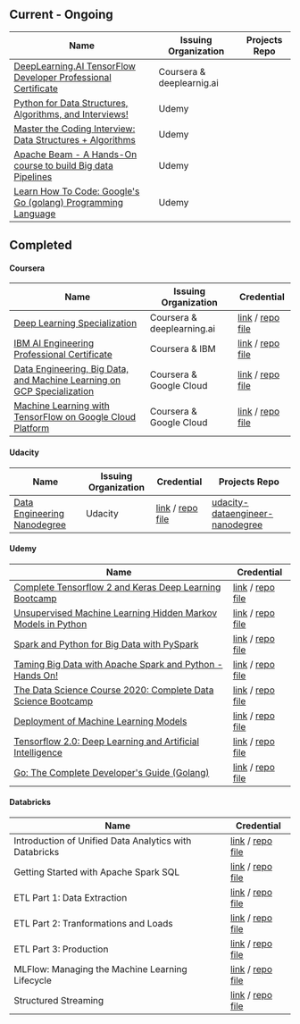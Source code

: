 
## Current - Ongoing

| Name                                            | Issuing Organization       | Projects Repo |
|-------------------------------------------------|----------------------------|----------|
| [DeepLearning.AI TensorFlow Developer Professional Certificate](https://www.coursera.org/professional-certificates/tensorflow-in-practice) | Coursera & deeplearnig.ai | |
| [Python for Data Structures, Algorithms, and Interviews!](https://www.udemy.com/course/python-for-data-structures-algorithms-and-interviews/) | Udemy | |
| [Master the Coding Interview: Data Structures + Algorithms](https://www.udemy.com/course/master-the-coding-interview-data-structures-algorithms/) | Udemy | |
| [Apache Beam - A Hands-On course to build Big data Pipelines](https://www.udemy.com/course/apache-beam-a-hands-on-course-to-build-big-data-pipelines/) | Udemy| |
| [Learn How To Code: Google's Go (golang) Programming Language](https://www.udemy.com/course/learn-how-to-code//) | Udemy| |

## Completed
#### Coursera

| Name                                            | Issuing Organization       | Credential |
|-------------------------------------------------|----------------------------|------------------------------------------------------------------------------------------|
| [Deep Learning Specialization](https://www.coursera.org/specializations/deep-learning) | Coursera & deeplearning.ai | [link](https://www.coursera.org/account/accomplishments/specialization/6EKWGQ9AK7X6) / [repo file](certificates/Coursera_Deep_Learning_Specialization.pdf) |
| [IBM AI Engineering Professional Certificate](https://www.coursera.org/professional-certificates/ai-engineer) | Coursera & IBM  | [link](https://www.coursera.org/account/accomplishments/professional-cert/DH6856XH9M56) / [repo file](Coursera_IBM_AI_Engineering_Professional_Certificate.pdf) |
| [Data Engineering, Big Data, and Machine Learning on GCP Specialization](https://www.coursera.org/specializations/gcp-data-machine-learning) | Coursera & Google Cloud | [link](https://www.coursera.org/account/accomplishments/specialization/G83TGP59ES7F) / [repo file](certificates/Coursera_Data_Engineering_Big_Data_and_Machine_Learning_on_GCP.pdf) |
| [Machine Learning with TensorFlow on Google Cloud Platform](https://www.coursera.org/specializations/machine-learning-tensorflow-gcp) | Coursera & Google Cloud | [link](https://www.coursera.org/account/accomplishments/specialization/ELKTEEGHQQHJ) / [repo file](certificates/Coursera_Machine_Learning_with_TensorFlow_on_Google_Cloud_Platform.pdf) |

#### Udacity

| Name                                            | Issuing Organization       | Credential | Projects Repo |
|-------------------------------------------------|----------------------------|------------|---------------|
| [Data Engineering Nanodegree](https://www.udacity.com/course/data-engineer-nanodegree--nd027) | Udacity | [link](https://confirm.udacity.com/TSRXCYNL) / [repo file](certificates/Udacity_Data_Engineering_Nanodegree.pdf) | [udacity-dataengineer-nanodegree](https://github.com/makism/udacity-dataengineer-nanodegree) |

#### Udemy

| Name                                                                                                 | Credential |
|------------------------------------------------------------------------------------------------------|----------------------------------------------------------------------------------------------------------|
| [Complete Tensorflow 2 and Keras Deep Learning Bootcamp](https://www.udemy.com/course/complete-tensorflow-2-and-keras-deep-learning-bootcamp/) | [link](https://www.udemy.com/certificate/UC-a1ea8fc9-79e9-45a1-aa84-9a9f49c097cb/]) / [repo file](certificates/Udemy_Complete_Tensorflow_2_and_Keras_Deep_Learning_Bootcamp.pdf) |
| [Unsupervised Machine Learning Hidden Markov Models in Python](https://www.udemy.com/course/unsupervised-machine-learning-hidden-markov-models-in-python/) | [link](https://www.udemy.com/certificate/UC-7b148c4e-689e-433e-836d-f47726e6471f/) / [repo file](certificates/Udemy_Unsupervised_Machine_Learning_Hidden_Markov_Models_in_Python.pdf) |
| [Spark and Python for Big Data with PySpark](https://www.udemy.com/course/spark-and-python-for-big-data-with-pyspark/) | [link](https://www.udemy.com/certificate/UC-205e4ef4-017b-48f5-b44c-7bbcef31729d/) / [repo file](certificates/Udemy_Spark_and_Python_for_Big_Data_with_PySpark.pdf) |
| [Taming Big Data with Apache Spark and Python - Hands On!](https://www.udemy.com/course/taming-big-data-with-apache-spark-hands-on/) | [link](https://www.udemy.com/certificate/UC-079486e0-5418-4601-ae24-ab5227efa734) / [repo file](certificates/Udemy_Taming_Big_Data_with_Apache_Spark_and_Python_Hands_On.pdf) |
| [The Data Science Course 2020: Complete Data Science Bootcamp](https://www.udemy.com/course/the-data-science-course-complete-data-science-bootcamp/) | [link](https://www.udemy.com/certificate/UC-298e63b4-b71c-44b4-883f-57bd54abc46d) / [repo file](certificates/Udemy_The_Data_Science_Course_2020_Complete_Data_Science_Bootcamp.pdf) |
| [Deployment of Machine Learning Models](https://www.udemy.com/course/deployment-of-machine-learning-models/) | [link](https://www.udemy.com/certificate/UC-c3604840-20f0-4eee-876b-6ec9e5072fe1/) / [repo file](certificates/Udemy_Deployment_of_Machine_Learning_Models.pdf) |
| [Tensorflow 2.0: Deep Learning and Artificial Intelligence](https://www.udemy.com/course/deep-learning-tensorflow-2/) | [link](https://www.udemy.com/certificate/UC-cf6fb3c5-ca2d-47d8-8750-7eb35e5e3da7/) / [repo file](certificates/Udemy_Tensorflow_2_0_Deep_Learning_and_Artificial_Intelligence.pdf) |
| [Go: The Complete Developer's Guide (Golang)](https://www.udemy.com/course/go-the-complete-developers-guide/) | [link](https://www.udemy.com/certificate/UC-6c3ff05a-b74b-4407-80cf-835c352cfe4c/) / [repo file](certificates/Udemy_Go_The_Complete_Developer_Guide_Golang.pdf) |

#### Databricks

| Name                                                   | Credential                 |
|--------------------------------------------------------|----------------------------|
| Introduction of Unified Data Analytics with Databricks | [link](https://academy.databricks.com/award/completion/5e8540aa-1033-3ec3-b0dc-5ac7d6a2fa44) / [repo file]() |
| Getting Started with Apache Spark SQL                  | [link](https://academy.databricks.com/award/completion/2d7bcb66-858b-38a5-a424-bf5cdc6cdc6d) / [repo file]() |
| ETL Part 1: Data Extraction                            | [link](https://academy.databricks.com/award/completion/d357c2c7-441a-3d0e-b482-a863f4a30e3a) / [repo file]() |
| ETL Part 2: Tranformations and Loads                   | [link](https://academy.databricks.com/award/completion/1e6ce142-bb0f-3668-8def-f990ecc60f1c) / [repo file]() |
| ETL Part 3: Production                                 | [link](https://academy.databricks.com/award/completion/9722f58c-ea7b-34a7-a7b8-a87bbc1ba7f8) / [repo file]() |
| MLFlow: Managing the Machine Learning Lifecycle        | [link](https://academy.databricks.com/award/completion/e34f2b49-8551-3b21-9366-a0fa31833511) / [repo file]() |
| Structured Streaming                                   | [link](https://academy.databricks.com/award/completion/9ef09406-e8c3-34c3-8a72-6db365d6a2ba) / [repo file]() |
